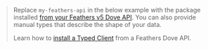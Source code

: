 
<BlockQuote label="Note about Feathers Types" type="info">

Replace `my-feathers-api` in the below example with the package installed
[from your Feathers v5 Dove API](https://feathersjs.com/guides/cli/client.html). You can also provide manual types
that describe the shape of your data.

Learn how to [install a Typed Client](/setup/install#install-a-typed-feathers-client) from a Feathers Dove API.

</BlockQuote>
